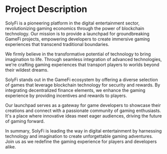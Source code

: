 # Project Description
SolyFi is a pioneering platform in the digital entertainment sector, revolutionizing gaming economics through the power of blockchain technology. Our mission is to provide a launchpad for groundbreaking GameFi projects, empowering developers to create immersive gaming experiences that transcend traditional boundaries.

We firmly believe in the transformative potential of technology to bring imagination to life. Through seamless integration of advanced technologies, we're crafting gaming experiences that transport players to worlds beyond their wildest dreams.

SolyFi stands out in the GameFi ecosystem by offering a diverse selection of games that leverage blockchain technology for security and rewards. By integrating decentralized finance elements, we enhance the gaming experience by providing incentives and rewards to players.

Our launchpad serves as a gateway for game developers to showcase their creations and connect with a passionate community of gaming enthusiasts. It's a place where innovative ideas meet eager audiences, driving the future of gaming forward.

In summary, SolyFi is leading the way in digital entertainment by harnessing technology and imagination to create unforgettable gaming adventures. Join us as we redefine the gaming experience for players and developers alike.
